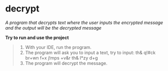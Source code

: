# decrypt

*A program that decrypts text where the user inputs the encrypted message and the output will be the decrypted message*

**Try to run and use the project**
>1. With your IDE, run the program.
>2. The program will ask you to input a text, try to input: th& q!#ck br+wn f+x j!mps +v&r th& l*zy d+g
>3. The program will decrypt the message.
